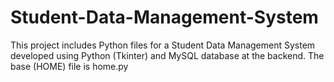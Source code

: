 # Student-Data-Management-System
This project includes Python files for a Student Data Management System developed using Python (Tkinter) and MySQL database at the backend.
The base (HOME) file is home.py
